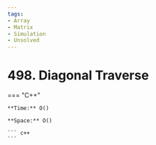 ```yaml
---
tags:
- Array
- Matrix
- Simulation
- Unsolved
---
```



# 498. Diagonal Traverse

=== "C++"

    **Time:** O()

    **Space:** O()

    ``` c++
    ```